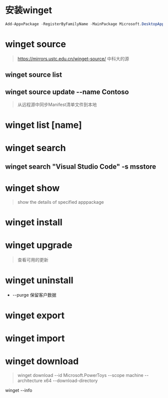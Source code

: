 
# 安装winget
```powershell
Add-AppxPackage -RegisterByFamilyName -MainPackage Microsoft.DesktopAppInstaller_8wekyb3d8bbwe
```
# winget source
> https://mirrors.ustc.edu.cn/winget-source/ 中科大的源
## winget source list
## winget source update --name Contoso
> 从远程源中同步Manifest清单文件到本地
# winget list [name]
# winget search <name>  
## winget search "Visual Studio Code" -s msstore
# winget show <appname>
> show the details of specified apppackage
# winget install <name>
# winget upgrade
> 查看可用的更新
# winget uninstall <name>
- --purge 保留客户数据
# winget export 
# winget import
# winget download 
> winget download --id Microsoft.PowerToys --scope machine --architecture x64 --download-directory <Path>


 winget --info

